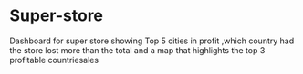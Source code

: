 # Super-store
Dashboard for super store showing Top 5  cities in profit ,which country had the store lost more than the total  and a map that highlights the top 3 profitable countriesales
